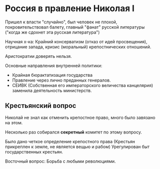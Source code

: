 # Россия в правление Николая I 

Пришел к власти "случайно", был человек не плохой, покровительствовал балету, главный "фанат" русской литературы ("когда же сдохнет эта русская литература")

Научная х-ка: Крайний консерватизм (отказ от идей просвещения), отрицание запада, кризис (моральный) крепостнических отношений. 

Аристократии доверять нельзя. 


Основные направления внутренней политики:
- Крайная бюрактатизация государства
- Правление через лично преданных генералов.
- СЕИВК (Собственная его императорского величества канцелярия) заменила деятельность министерств.

## Крестьянский вопрос

Николай не знал как отменить крепостное право, много было завязано на этом.

Несколько раз собирался **секретный** комитет по этому вопросу. 

Было дано четкое определение крепостного права (Крестьян прикреплен к земле, не является вещью и рабом)
Урегулирован быт государственных крестьян.


Восточный вопрос:
Борьба с любыми революциями.

